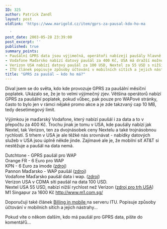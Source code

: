 ```yaml
---
ID: 325
author: Patrick Zandl
layout: post
oldlink: 'https://www.marigold.cz/item/gprs-za-pausal-kdo-ho-ma

  '
post_date: 2003-05-28 23:39:00
post_excerpt: ''
published: true
summary_points:
- Paušální GPRS data jsou výjimečná, operátoři nabízejí paušály hlavně pro WAP s limitem.
- Vodafone Maďarsko nabízí datový paušál za 400 Kč, USA má dražší možnosti.
- Verizon USA nabízí datový paušál za 100 USD, Nextel za 55 USD s nižší rychlostí.
- ITU článek popisuje způsoby účtování v mobilních sítích a jejich nástrahy.
title: "GPRS za paušál – kdo ho má?"
---
```


<p>
Díval jsem se do světa, kdo kde provozuje GPRS za paušální měsíční poplatek. Ukázalo se, že je to velmi výjimečný zjev. Většina operátorů nabízí GPRS za paušální poplatek, pokud vůbec, pak pouze pro WAPové stránky, často to bylo jen v rámci nějaké promo akce a je zde takzvaný cap 10 MB, tedy desetimegový limit. </p>

<p>
Výjimkou je maďarský Vodafone, který nabízí paušál i za data a to v přepočtu za 400 Kč. Trochu jinak je tomu v USA, kde paušály nabízí jak Nextel, tak Verizon, ten za dvojnásobek ceny Nextelu a také trojnásobnou rychlostí. S trhem v USA je ale těžké nás srovnávat - nabídky datových služeb v USA jsou úplně někde jinde. Zajímavé ale je, že mobilní síť AT&amp;T si nestěžuje a paušál na data nemá. </p>

<p>
Dutchtone - GPRS paušál pro WAP<BR>Orange FR - 6 Euro pro WAP<BR>KPN - 6 Euro za imode (<A href="http://www.mobileyouth.org/view_item.php/14" target=_blank>zdroj</A>)<BR>Pannon Maďarsko - WAP paušál (<A href="http://www.pgsm.hu/kinalat/wap/index_en.html" target=_blank>zdroj</A>)<BR>Vodafone Maďarsko paušál data i wap. (<A href="http://www.vodafone.hu/szolgaltatasok/gprs_3_eng.html" target=_blank>zdroj</A>)<BR>Verizon USA v CDMA síti paušál na data 100 USD. <BR>Nextel USA 55 USD, nabízí nižší rychlost než Verizon (<A href="http://www.wirelessweek.com/index.asp?layout=article&amp;articleid=CA219168" target=_blank>zdroj pro trh USA</A>)<BR>M1 Singapur za 1600 Kč <A href="http://www.m1.com.sg/">http://www.m1.com.sg/</A></p>

<p>
Doporučuji také článek <A href="http://www.itu.int/itunews/issue/2002/08/billing.html" target=_blank>Billing in mobile </A>na serveru ITU. Popisuje způsoby účtování v mobilních sítích a jejich nástrahy...</p>

<p>
Pokud víte o někom dalším, kdo má paušál pro GPRS data, pište do komentářů...</p>

<p>
&#160;</p>

<p>
<BR>&#160;</p>